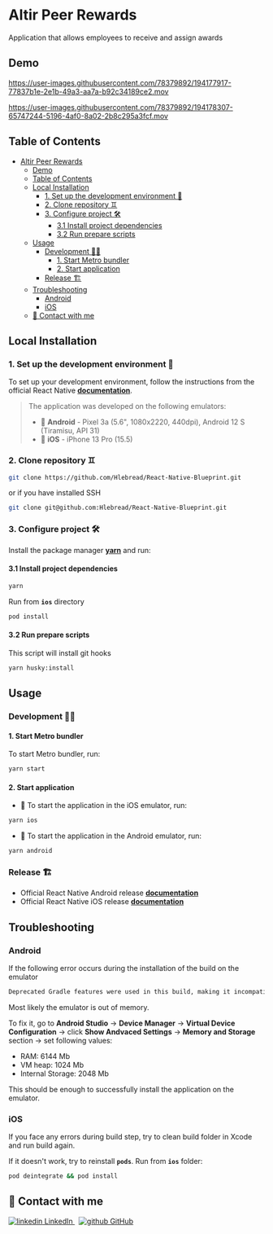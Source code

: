 # Altir Peer Rewards

Application that allows employees to receive and assign awards

## Demo

https://user-images.githubusercontent.com/78379892/194177917-77837b1e-2e1b-49a3-aa7a-b92c34189ce2.mov

https://user-images.githubusercontent.com/78379892/194178307-65747244-5196-4af0-8a02-2b8c295a3fcf.mov

## Table of Contents

- [Altir Peer Rewards](#altir-peer-rewards)
  - [Demo](#demo)
  - [Table of Contents](#table-of-contents)
  - [Local Installation](#local-installation)
    - [1. Set up the development environment 🌳](#1-set-up-the-development-environment-)
    - [2. Clone repository ♊](#2-clone-repository-)
    - [3. Configure project 🛠️](#3-configure-project-️)
      - [3.1 Install project dependencies](#31-install-project-dependencies)
      - [3.2 Run prepare scripts](#32-run-prepare-scripts)
  - [Usage](#usage)
    - [Development 🧑‍💻](#development-)
      - [1. Start Metro bundler](#1-start-metro-bundler)
      - [2. Start application](#2-start-application)
    - [Release 🏗️](#release-️)
  - [Troubleshooting](#troubleshooting)
    - [Android](#android)
    - [iOS](#ios)
  - [🤝 Contact with me](#-contact-with-me)

## Local Installation

### 1. Set up the development environment 🌳

To set up your development environment, follow the instructions from the official React Native [**documentation**](https://reactnative.dev/docs/environment-setup).

> The application was developed on the following emulators:
>
> - 🤖 **Android** - Pixel 3a (5.6", 1080x2220, 440dpi), Android 12 S (Tiramisu, API 31)
> -  **iOS** - iPhone 13 Pro (15.5)

### 2. Clone repository ♊

```bash
git clone https://github.com/Hlebread/React-Native-Blueprint.git
```

or if you have installed SSH

```bash
git clone git@github.com:Hlebread/React-Native-Blueprint.git
```

### 3. Configure project 🛠️

Install the package manager [**yarn**](https://yarnpkg.com/getting-started/install) and run:

#### 3.1 Install project dependencies

```bash
yarn
```

Run from **`ios`** directory

```bash
pod install
```

#### 3.2 Run prepare scripts

This script will install git hooks

```bash
yarn husky:install
```

## Usage

### Development 🧑‍💻

#### 1. Start Metro bundler

To start Metro bundler, run:

```bash
yarn start
```

#### 2. Start application

-  To start the application in the iOS emulator, run:

```bash
yarn ios
```

- 🤖 To start the application in the Android emulator, run:

```bash
yarn android
```

### Release 🏗️

- Official React Native Android release [**documentation**](https://reactnative.dev/docs/signed-apk-android)
- Official React Native iOS release [**documentation**](https://reactnative.dev/docs/publishing-to-app-store)

## Troubleshooting

### Android

If the following error occurs during the installation of the build on the emulator

```bash
Deprecated Gradle features were used in this build, making it incompatible with Gradle 8.0.
```

Most likely the emulator is out of memory.

To fix it, go to **Android Studio** &rarr; **Device Manager** &rarr; **Virtual Device Configuration** &rarr; click **Show Andvaced Settings** &rarr; **Memory and Storage** section &rarr; set following values:

- RAM: 6144 Mb
- VM heap: 1024 Mb
- Internal Storage: 2048 Mb

This should be enough to successfully install the application on the emulator.

### iOS

If you face any errors during build step, try to clean build folder in Xcode and run build again.

If it doesn't work, try to reinstall **`pods`**.
Run from **`ios`** folder:

```bash
pod deintegrate && pod install
```

## 🤝 Contact with me

<p>
  <a href="https://www.linkedin.com/in/gleb-makhankov/" rel="nofollow noreferrer">
    <img src="https://i.stack.imgur.com/gVE0j.png" alt="linkedin"> LinkedIn
  </a> &nbsp;
  <a href="https://github.com/Hlebread/" rel="nofollow noreferrer">
    <img src="https://i.stack.imgur.com/tskMh.png" alt="github"> GitHub
  </a>
</p>
